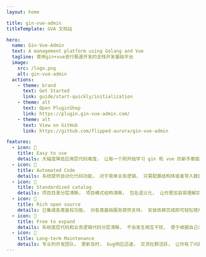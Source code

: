 ```yaml
---
layout: home

title: gin-vue-admin
titleTemplate: GVA 文档站

hero:
  name: Gin-Vue-Admin
  text: A management platform using Golang and Vue
  tagline: 使用gin+vue进行极速开发的全栈开发基础平台
  image:
    src: /logo.png
    alt: gin-vue-admin
  actions:
    - theme: brand
      text: Get Started
      link: guide/start-quickly/initialization
    - theme: alt
      text: Open PluginShop
      link: https://plugin.gin-vue-admin.com/
    - theme: alt
      text: View on GitHub
      link: https://github.com/flipped-aurora/gin-vue-admin

features:
  - icon: 🍭
    title: Easy to use
    details: 大幅度降低应用层代码难度， 让每一个刚开始学习 gin 和 vue 的新手都能快速上手.这将会是你上手学习 gin + vue 的最佳代码。
  - icon: 🚀
    title: Automated Code
    details: 系统提供自动化代码功能， 对于简单业务逻辑， 只需配置结构体或者导入数据库即可一键创建并导入对应前后端简单业务逻辑代码。
  - icon: 🌈
    title: Standardized catalog
    details: 项目目录分层清晰， 项目模式结构清晰， 包名语义化， 让你更加容易理解目录结构， 读懂代码更加方便！
  - icon: 🦄
    title: Rich open source
    details: 已集成各类鉴权功能， 对各类基础服务提供支持， 安装依赖完成即可轻松使用。
  - icon: 🌈
    title: Free to expand
    details: 系统底层代码和业务逻辑代码分层清晰， 不会发生相互干扰， 便于根据自己业务方向进行拓展
  - icon: 🌟
    title: Long-term Maintenance
    details: 专业的开发团队， 更新及时， bug响应迅速， 交流社群活跃， 让你有了问题， 有迹可循。
---
```

<script setup>
import HomeCompanyGroup from '/@theme/components/HomeCompanyGroup.vue';
import HomeCenterAd from '/@theme/components/HomeCenterAd.vue';
</script>

[//]: # (<HomeCenterAd />)

<HomeCompanyGroup/>

<IndexMounted />
